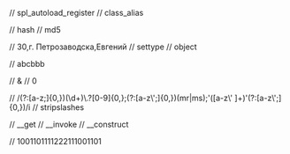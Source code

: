 // spl_autoload_register
// class_alias

// hash
// md5

// 30,г. Петрозаводска,Евгений
// settype
// object

// abcbbb

// &
// 0

// /(?:[a-z;]{0,})(\d+)\\.?[0-9]{0,};(?:[a-z\\\';]{0,})(mr|ms);'([a-z\\\' ]+)'(?:[a-z\\\';]{0,})/i
// stripslashes

// __get
// __invoke
// __construct

// 1001101111222111001101